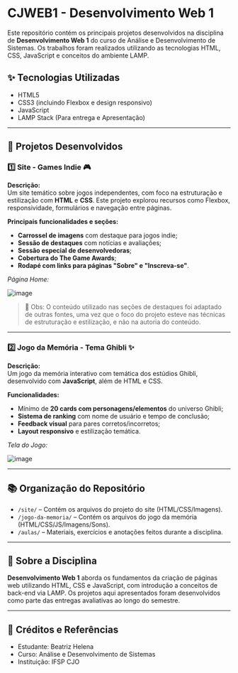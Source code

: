 # CJWEB1 - Desenvolvimento Web 1

Este repositório contém os principais projetos desenvolvidos na disciplina de **Desenvolvimento Web 1** do curso de Análise e Desenvolvimento de Sistemas. Os trabalhos foram realizados utilizando as tecnologias HTML, CSS, JavaScript e conceitos do ambiente LAMP.

## ✨ Tecnologias Utilizadas

- HTML5
- CSS3 (incluindo Flexbox e design responsivo)
- JavaScript
- LAMP Stack (Para entrega e Apresentação)

---

## 📁 Projetos Desenvolvidos

### 1️⃣ Site - Games Indie 🎮

**Descrição:**  
Um site temático sobre jogos independentes, com foco na estruturação e estilização com **HTML** e **CSS**. Este projeto explorou recursos como Flexbox, responsividade, formulários e navegação entre páginas.

**Principais funcionalidades e seções:**

- **Carrossel de imagens** com destaque para jogos indie;
- **Sessão de destaques** com notícias e avaliações;
- **Sessão especial de desenvolvedoras**;
- **Cobertura do The Game Awards**;
- **Rodapé com links para páginas "Sobre" e "Inscreva-se"**.

*Página Home:*

![image](https://github.com/user-attachments/assets/5c01db2d-9437-46c6-9a0c-a0a2578e623c)

> 🔎 Obs: O conteúdo utilizado nas seções de destaques foi adaptado de outras fontes, uma vez que o foco do projeto esteve nas técnicas de estruturação e estilização, e não na autoria do conteúdo.

---

### 2️⃣ Jogo da Memória - Tema Ghibli ✨

**Descrição:**  
Um jogo da memória interativo com temática dos estúdios Ghibli, desenvolvido com **JavaScript**, além de HTML e CSS.

**Funcionalidades:**

- Mínimo de **20 cards com personagens/elementos** do universo Ghibli;
- **Sistema de ranking** com nome de usuário e tempo de conclusão;
- **Feedback visual** para pares corretos/incorretos;
- **Layout responsivo** e estilização temática.

*Tela do Jogo:*

![image](https://github.com/user-attachments/assets/6c76effa-74a7-4dd8-a80d-ccb10bdfce29)


---

## 📚 Organização do Repositório

- `/site/` – Contém os arquivos do projeto do site (HTML/CSS/Imagens).
- `/jogo-da-memoria/` – Contém os arquivos do jogo da memória (HTML/CSS/JS/Imagens/Sons).
- `/aulas/` – Materiais, exercícios e anotações feitos durante a disciplina.

---

## 📌 Sobre a Disciplina

**Desenvolvimento Web 1** aborda os fundamentos da criação de páginas web utilizando HTML, CSS e JavaScript, com introdução a conceitos de back-end via LAMP. 
Os projetos aqui apresentados foram desenvolvidos como parte das entregas avaliativas ao longo do semestre.

---

## 📎 Créditos e Referências

- Estudante: Beatriz Helena
- Curso: Análise e Desenvolvimento de Sistemas
- Instituição: IFSP CJO

